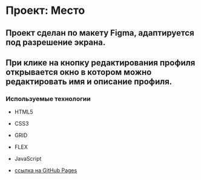 # Проект: Место

## Проект сделан по макету Figma, адаптируется под разрешение экрана.
## При клике на кнопку редактирования профиля открывается окно в котором можно редактировать имя и описание профиля.

### Используемые технологии
* HTML5
* CSS3
* GRID
* FLEX
* JavaScript

* [ссылка на GitHub Pages](https://evgkirik.github.io/mesto/)
